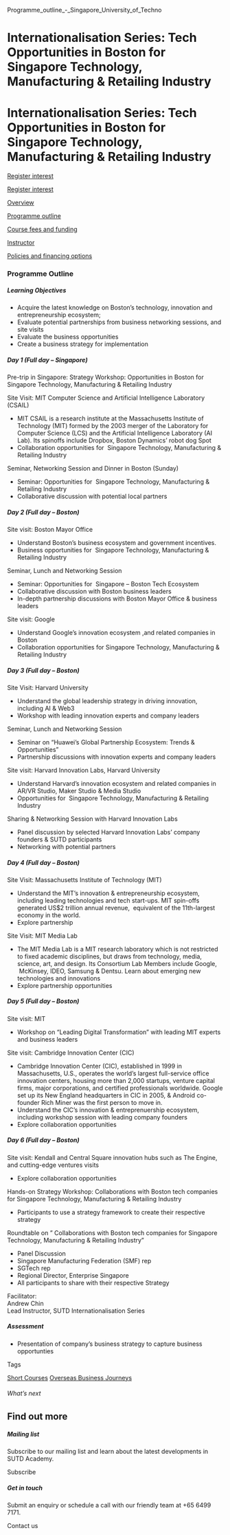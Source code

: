 Programme_outline_-_Singapore_University_of_Techno



Internationalisation Series: Tech Opportunities in Boston for Singapore Technology, Manufacturing & Retailing Industry
======================================================================================================================

Internationalisation Series: Tech Opportunities in Boston for Singapore Technology, Manufacturing & Retailing Industry
======================================================================================================================

[Register interest](/admissions/academy/register-your-interest/?coursename=internationalisation-series-tech-opportunities-in-boston-for-singapore-technology,-manufacturing-&-retailing-industry)

[Register interest](/admissions/academy/register-your-interest/?coursename=internationalisation-series-tech-opportunities-in-boston-for-singapore-technology,-manufacturing-&-retailing-industry)

[Overview](/course/internationalisation-boston/#tabs)

[Programme outline](/course/internationalisation-boston/programme-outline/#tabs)

[Course fees and funding](/course/internationalisation-boston/course-fees-and-funding/#tabs)

[Instructor](/course/internationalisation-boston/instructor/#tabs)

[Policies and financing options](/course/internationalisation-boston/policies-and-financing-options/#tabs)

### Programme Outline

##### **Learning Objectives**

* Acquire the latest knowledge on Boston’s technology, innovation and entrepreneurship ecosystem;
* Evaluate potential partnerships from business networking sessions, and site visits
* Evaluate the business opportunities
* Create a business strategy for implementation

##### Day 1 (Full day – Singapore)

Pre-trip in Singapore: Strategy Workshop: Opportunities in Boston for Singapore Technology, Manufacturing & Retailing Industry

Site Visit: MIT Computer Science and Artificial Intelligence Laboratory (CSAIL)

* MIT CSAIL is a research institute at the Massachusetts Institute of Technology (MIT) formed by the 2003 merger of the Laboratory for Computer Science (LCS) and the Artificial Intelligence Laboratory (AI Lab). Its spinoffs include Dropbox, Boston Dynamics’ robot dog Spot
* Collaboration opportunities for  Singapore Technology, Manufacturing & Retailing Industry

Seminar, Networking Session and Dinner in Boston (Sunday)

* Seminar: Opportunities for  Singapore Technology, Manufacturing & Retailing Industry
* Collaborative discussion with potential local partners

##### Day 2 (Full day – Boston)

Site visit: Boston Mayor Office

* Understand Boston’s business ecosystem and government incentives.
* Business opportunities for  Singapore Technology, Manufacturing & Retailing Industry

Seminar, Lunch and Networking Session

* Seminar: Opportunities for  Singapore – Boston Tech Ecosystem
* Collaborative discussion with Boston business leaders
* In-depth partnership discussions with Boston Mayor Office & business leaders

Site visit: Google

* Understand Google’s innovation ecosystem ,and related companies in Boston
* Collaboration opportunities for Singapore Technology, Manufacturing & Retailing Industry

##### Day 3 (Full day – Boston)

Site Visit: Harvard University

* Understand the global leadership strategy in driving innovation, including AI & Web3
* Workshop with leading innovation experts and company leaders

Seminar, Lunch and Networking Session

* Seminar on “Huawei’s Global Partnership Ecosystem: Trends & Opportunities”
* Partnership discussions with innovation experts and company leaders

Site visit: Harvard Innovation Labs, Harvard University

* Understand Harvard’s innovation ecosystem and related companies in AR/VR Studio, Maker Studio & Media Studio
* Opportunities for  Singapore Technology, Manufacturing & Retailing Industry

Sharing & Networking Session with Harvard Innovation Labs

* Panel discussion by selected Harvard Innovation Labs’ company founders & SUTD participants
* Networking with potential partners

##### Day 4 (Full day – Boston)

Site Visit: Massachusetts Institute of Technology (MIT)

* Understand the MIT’s innovation & entrepreneurship ecosystem, including leading technologies and tech start-ups. MIT spin-offs generated US$2 trillion annual revenue,  equivalent of the 11th-largest economy in the world.
* Explore partnership

Site Visit: MIT Media Lab

* The MIT Media Lab is a MIT research laboratory which is not restricted to fixed academic disciplines, but draws from technology, media, science, art, and design. Its Consortium Lab Members include Google,  McKinsey, IDEO, Samsung & Dentsu. Learn about emerging new technologies and innovations
* Explore partnership opportunities

##### Day 5 (Full day – Boston)

Site visit: MIT

* Workshop on “Leading Digital Transformation” with leading MIT experts and business leaders

Site visit: Cambridge Innovation Center (CIC)

* Cambridge Innovation Center (CIC), established in 1999 in Massachusetts, U.S., operates the world’s largest full-service office innovation centers, housing more than 2,000 startups, venture capital firms, major corporations, and certified professionals worldwide. Google set up its New England headquarters in CIC in 2005, & Android co-founder Rich Miner was the first person to move in.
* Understand the CIC’s innovation & entreprenuership ecosystem, including workshop session with leading company founders
* Explore collaboration opportunities

##### Day 6 (Full day – Boston)

Site visit: Kendall and Central Square innovation hubs such as The Engine, and cutting-edge ventures visits

* Explore collaboration opportunities

Hands-on Strategy Workshop: Collaborations with Boston tech companies for Singapore Technology, Manufacturing & Retailing Industry

* Participants to use a strategy framework to create their respective strategy

Roundtable on ” Collaborations with Boston tech companies for Singapore Technology, Manufacturing & Retailing Industry”

* Panel Discussion
* Singapore Manufacturing Federation (SMF) rep
* SGTech rep
* Regional Director, Enterprise Singapore
* All participants to share with their respective Strategy

Facilitator:  
Andrew Chin  
Lead Instructor, SUTD Internationalisation Series

##### Assessment

* Presentation of company’s business strategy to capture business opportunties

Tags

[Short Courses](/admissions/academy/courses-and-modules/?academy-type-course=780)
[Overseas Business Journeys](/admissions/academy/courses-and-modules/?discipline=804)

###### What’s next

Find out more
-------------

##### Mailing list

Subscribe to our mailing list and learn about the latest developments in SUTD Academy.

Subscribe

##### Get in touch

Submit an enquiry or schedule a call with our friendly team at +65 6499 7171.

Contact us

